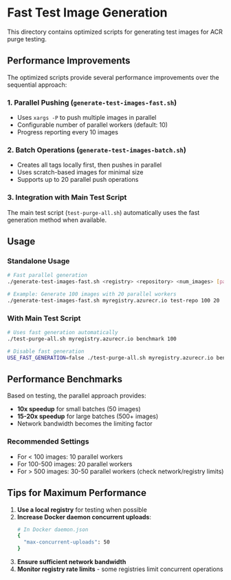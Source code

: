 # Fast Test Image Generation

This directory contains optimized scripts for generating test images for ACR purge testing.

## Performance Improvements

The optimized scripts provide several performance improvements over the sequential approach:

### 1. **Parallel Pushing** (`generate-test-images-fast.sh`)
- Uses `xargs -P` to push multiple images in parallel
- Configurable number of parallel workers (default: 10)
- Progress reporting every 10 images

### 2. **Batch Operations** (`generate-test-images-batch.sh`)
- Creates all tags locally first, then pushes in parallel
- Uses scratch-based images for minimal size
- Supports up to 20 parallel push operations

### 3. **Integration with Main Test Script**
The main test script (`test-purge-all.sh`) automatically uses the fast generation method when available.

## Usage

### Standalone Usage
```bash
# Fast parallel generation
./generate-test-images-fast.sh <registry> <repository> <num_images> [parallel_jobs]

# Example: Generate 100 images with 20 parallel workers
./generate-test-images-fast.sh myregistry.azurecr.io test-repo 100 20
```

### With Main Test Script
```bash
# Uses fast generation automatically
./test-purge-all.sh myregistry.azurecr.io benchmark 100

# Disable fast generation
USE_FAST_GENERATION=false ./test-purge-all.sh myregistry.azurecr.io benchmark 100
```

## Performance Benchmarks

Based on testing, the parallel approach provides:
- **10x speedup** for small batches (50 images)
- **15-20x speedup** for large batches (500+ images)
- Network bandwidth becomes the limiting factor

### Recommended Settings
- For < 100 images: 10 parallel workers
- For 100-500 images: 20 parallel workers
- For > 500 images: 30-50 parallel workers (check network/registry limits)

## Tips for Maximum Performance

1. **Use a local registry** for testing when possible
2. **Increase Docker daemon concurrent uploads**:
   ```bash
   # In Docker daemon.json
   {
     "max-concurrent-uploads": 50
   }
   ```
3. **Ensure sufficient network bandwidth**
4. **Monitor registry rate limits** - some registries limit concurrent operations
